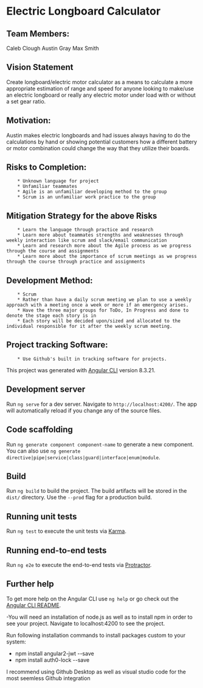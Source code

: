 # Electric Longboard Calculator
## Team Members:
Caleb Clough
Austin Gray
Max Smith


## Vision Statement
Create longboard/electric motor calculator as a means to calculate a more appropriate estimation of range and speed for anyone looking to make/use an electric longboard or really any electric motor under load with or without a set gear ratio.

## Motivation:
Austin makes electric longboards and had issues always having to do the calculations by hand or showing potential customers how a different battery or motor combination could change the way that they utilize their boards.

## Risks to Completion:
        * Unknown language for project
        * Unfamiliar teammates
        * Agile is an unfamiliar developing method to the group
        * Scrum is an unfamiliar work practice to the group

## Mitigation Strategy for the above Risks
        * Learn the language through practice and research
        * Learn more about teammates strengths and weaknesses through weekly interaction like scrum and slack/email communication
        * Learn and research more about the Agile process as we progress through the course and assignments
        * Learn more about the importance of scrum meetings as we progress through the course through practice and assignments
        
 ## Development Method:
        * Scrum
        * Rather than have a daily scrum meeting we plan to use a weekly approach with a meeting once a week or more if an emergency arises.
        * Have the three major groups for ToDo, In Progress and done to denote the stage each story is in
        * Each story will be decided upon/sized and allocated to the individual responsible for it after the weekly scrum meeting.
        
 ## Project tracking Software:
        * Use Github's built in tracking software for projects.
 
This project was generated with [Angular CLI](https://github.com/angular/angular-cli) version 8.3.21.

## Development server

Run `ng serve` for a dev server. Navigate to `http://localhost:4200/`. The app will automatically reload if you change any of the source files.

## Code scaffolding

Run `ng generate component component-name` to generate a new component. You can also use `ng generate directive|pipe|service|class|guard|interface|enum|module`.

## Build

Run `ng build` to build the project. The build artifacts will be stored in the `dist/` directory. Use the `--prod` flag for a production build.

## Running unit tests

Run `ng test` to execute the unit tests via [Karma](https://karma-runner.github.io).

## Running end-to-end tests

Run `ng e2e` to execute the end-to-end tests via [Protractor](http://www.protractortest.org/).

## Further help

To get more help on the Angular CLI use `ng help` or go check out the [Angular CLI README](https://github.com/angular/angular-cli/blob/master/README.md).

-You will need an installation of node.js as well as to install npm in order to see your project. Navigate to localhost:4200 to see the project.

Run following installation commands to install packages custom to your system:
- npm install angular2-jwt --save
- npm install auth0-lock --save

I recommend using Github Desktop as well as visual studio code for the most seemless Github integration
